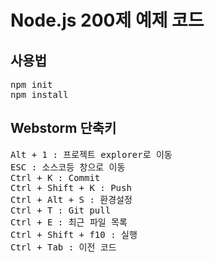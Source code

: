 # Node.js 200제 예제 코드

## 사용법
<pre>
npm init
npm install
</pre>


## Webstorm 단축키
<pre>
Alt + 1 : 프로젝트 explorer로 이동
ESC : 소스코등 창으로 이동 
Ctrl + K : Commit
Ctrl + Shift + K : Push
Ctrl + Alt + S : 환경설정
Ctrl + T : Git pull
Ctrl + E : 최근 파일 목록 
Ctrl + Shift + f10 : 실행
Ctrl + Tab : 이전 코드 

</pre>

